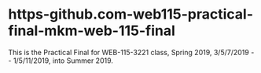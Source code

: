 # https-github.com-web115-practical-final-mkm-web-115-final
This is the Practical Final for WEB-115-3221 class, Spring 2019, 3/5/7/2019 -- 1/5/11/2019, into Summer 2019.
